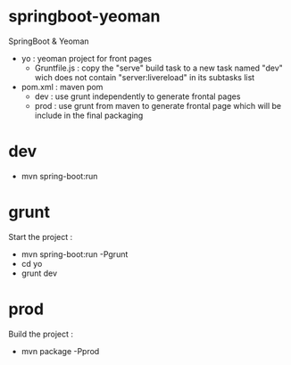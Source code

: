 # springboot-yeoman
SpringBoot &amp; Yeoman

* yo : yeoman project for front pages
  * Gruntfile.js : copy the "serve" build task to a new task named "dev" wich does not contain "server:livereload" in its subtasks list 
* pom.xml : maven pom 
  * dev : use grunt independently to generate frontal pages
  * prod : use grunt from maven to generate frontal page which will be include in the final packaging

# dev
 * mvn spring-boot:run

# grunt
Start the project :
 * mvn spring-boot:run -Pgrunt
 * cd yo
 * grunt dev

# prod
Build the project :
 * mvn package -Pprod

